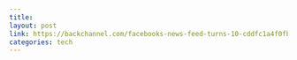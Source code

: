 ```yaml
---
title: 
layout: post
link: https://backchannel.com/facebooks-news-feed-turns-10-cddfc1a4f0fb#.pgok503rm
categories: tech
---
```

